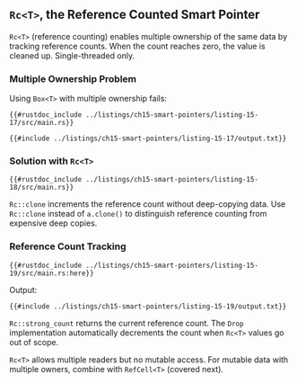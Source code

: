 ## `Rc<T>`, the Reference Counted Smart Pointer

`Rc<T>` (reference counting) enables multiple ownership of the same data by tracking reference counts. When the count reaches zero, the value is cleaned up. Single-threaded only.

### Multiple Ownership Problem

Using `Box<T>` with multiple ownership fails:

```rust,editable,ignore,does_not_compile
{{#rustdoc_include ../listings/ch15-smart-pointers/listing-15-17/src/main.rs}}
```

```console
{{#include ../listings/ch15-smart-pointers/listing-15-17/output.txt}}
```

### Solution with `Rc<T>`

```rust,editable
{{#rustdoc_include ../listings/ch15-smart-pointers/listing-15-18/src/main.rs}}
```

`Rc::clone` increments the reference count without deep-copying data. Use `Rc::clone` instead of `a.clone()` to distinguish reference counting from expensive deep copies.

### Reference Count Tracking

```rust,editable
{{#rustdoc_include ../listings/ch15-smart-pointers/listing-15-19/src/main.rs:here}}
```

Output:
```console
{{#include ../listings/ch15-smart-pointers/listing-15-19/output.txt}}
```

`Rc::strong_count` returns the current reference count. The `Drop` implementation automatically decrements the count when `Rc<T>` values go out of scope.

`Rc<T>` allows multiple readers but no mutable access. For mutable data with multiple owners, combine with `RefCell<T>` (covered next).
